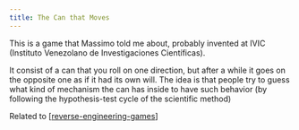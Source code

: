 ```yaml
---
title: The Can that Moves
---
```


This is a game that Massimo told me about, probably invented at IVIC (Instituto Venezolano de Investigaciones Científicas).

It consist of a can that you roll on one direction, but after a while it goes on the opposite one as if it had its own will. The idea is that people try to guess what kind of mechanism the can has inside to have such behavior (by following the hypothesis-test cycle of the scientific method)

Related to [[reverse-engineering-games]]


[//begin]: # "Autogenerated link references for markdown compatibility"
[reverse-engineering-games]: ./../uncategorized/stub "reverse-engineering-games"
[//end]: # "Autogenerated link references"
